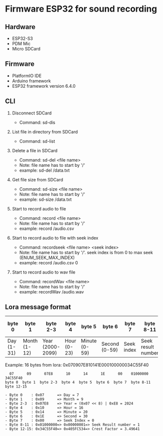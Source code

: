 
# Firmware ESP32 for sound recording

## Hardware
- ESP32-S3
- PDM Mic
- Micro SDCard

## Firmware
- PlatformIO IDE
- Arduino framework
- ESP32 framework version 6.4.0

## CLI

1. Disconnect SDCard
    - Command: sd-dis

2. List file in directory from SDCard
    - Command: sd-list

3. Delete a file in SDCard
    - Command: sd-del &lt;file name&gt;
    - Note: file name has to start by '/'
    - example: sd-del /data.txt

4. Get file size from SDCard
    - Command: sd-size &lt;file name&gt;
    - Note: file name has to start by '/'
    - example: sd-size /data.txt

5. Start to record audio to file
    - Command: record &lt;file name&gt;
    - Note: file name has to start by '/'
    - example: record /audio.csv

6. Start to record audio to file with seek index
    - Command: recordseek &lt;file name&gt; &lt;seek index&gt;
    - Note: file name has to start by '/'. 
            seek index is from 0 to max seek (ENUM_SEEK_MAX_INDEX)
    - example: record /audio.csv 0

7. Start to record audio to wav file
    - Command: recordWav &lt;file name&gt;
    - Note: file name has to start by '/'
    - example: recordWav /audio.wav

## Lora message format

|   byte 0   |    byte 1    |     byte 2-3     |   byte 4    |   byte 5      |    byte 6     |   byte 7   |    byte 8-11       | byte 12-15   |
|------------|--------------|------------------|-------------|---------------|---------------|------------|--------------------|--------------|
| Day (1-31) | Month (1-12) | Year (2000-2099) | Hour (0-23) | Minute (0-59) | Second (0-59) | Seek index | Seek result number | Crest factor |

Example: 16 bytes from lora: 0x070907E810141E000100000034C55F40

      07      09      07E8      10      14      1E      00    01000000    34C55F40
    byte 0  byte 1  byte 2-3  byte 4  byte 5  byte 6  byte 7  byte 8-11  byte 12-15

    - Byte 0    : 0x07      => Day = 7
    - Byte 1    : 0x09      => Month = 9
    - Byte 2-3  : 0x07E8    => Year = (0x07 << 8) | 0xE8 = 2024
    - Byte 4    : 0x10      => Hour = 16
    - Byte 5    : 0x14      => Minute = 20
    - Byte 6    : 0x1E      => Second = 30
    - Byte 7    : 0x00      => Seek Index = 0
    - Byte 8-11 : 0x01000000=> 0x00000001=> Seek Result number = 1
    - Byte 12-15: 0x34C55F40=> 0x405FC534=> Crest Factor = 3.49641
